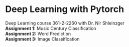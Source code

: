 # Deep Learning with Pytorch
Deep Learning course 361-2-2260 with Dr. Nir Shleinzger<br>
**Assignment 1:** Music Century Classification<br>
**Assignment 2:** Word Prediction<br>
**Assignment 3:** Image Classification 
